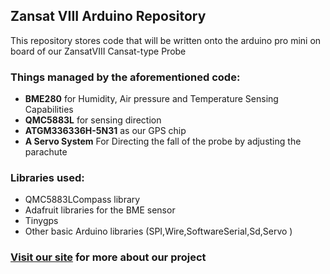 ## Zansat VIII Arduino Repository

This repository stores code that will be written onto the arduino pro mini on board of our ZansatVIII Cansat-type Probe

### Things managed by the aforementioned code:
- **BME280** for Humidity, Air pressure and Temperature Sensing Capabilities
- **QMC5883L** for sensing direction
- **ATGM336336H-5N31** as our GPS chip
- **A Servo System** For Directing the fall of the probe by adjusting the parachute

### Libraries used:
- QMC5883LCompass library
- Adafruit libraries for the BME sensor
- Tinygps
- Other basic Arduino libraries (SPI,Wire,SoftwareSerial,Sd,Servo )


### [Visit our site](https://www.zansat-viii.nl) for more about our project
